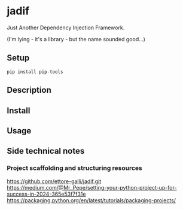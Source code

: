 # jadif

Just Another Dependency Injection Framework.

(I'm lying - it's a library - but the name sounded good...)

## Setup

```shell
pip install pip-tools
```

## Description

## Install

## Usage

## Side technical notes

### Project scaffolding and structuring resources

<https://github.com/ettore-galli/jadif.git>
<https://medium.com/@Mr_Pepe/setting-your-python-project-up-for-success-in-2024-365e53f7f31e>
<https://packaging.python.org/en/latest/tutorials/packaging-projects/>
